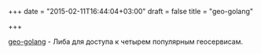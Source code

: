 +++
date = "2015-02-11T16:44:04+03:00"
draft = false
title = "geo-golang"

+++

<p><a href="https://github.com/codingsince1985/geo-golang">geo-golang</a>&nbsp;- Либа для доступа к четырем популярным геосервисам.</p>

